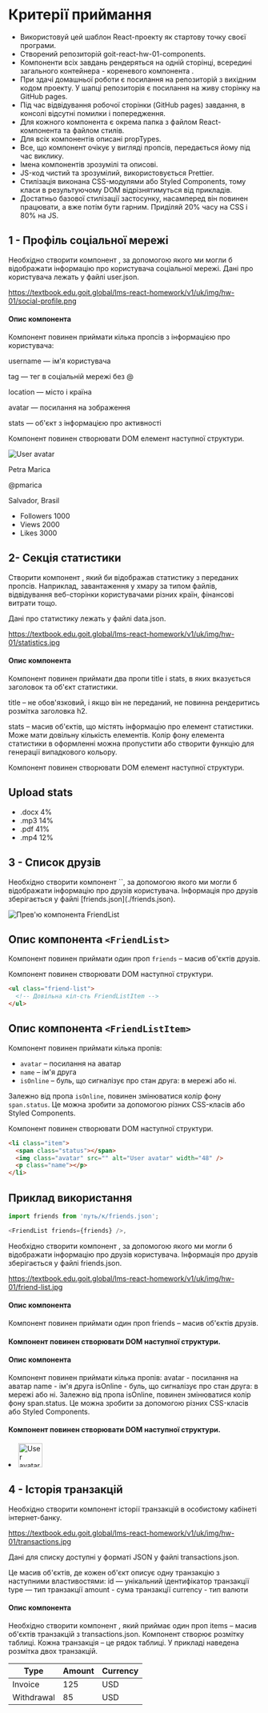<h1> Критерії приймання </h1>
<ul>
<li>Використовуй цей шаблон React-проекту як стартову точку своєї
програми.</li>
<li>Створений репозиторій goit-react-hw-01-components.</li> 
<li>Компоненти всіх завдань рендеряться на одній сторінці, всередині загального контейнера - кореневого компонента <App>. </li>
<li>При здачі домашньої роботи є посилання на репозиторій з
вихідним кодом проекту. У шапці репозиторія є посилання на живу сторінку на GitHub pages. </li>
<li>Під час відвідування робочої сторінки (GitHub pages) завдання, в консолі відсутні помилки і попередження. </li>
<li>Для кожного компонента є окрема папка з
файлом React-компонента та файлом стилів.</li>
<li>Для всіх компонентів описані propTypes. </li>
<li>Все, що компонент очікує у вигляді пропсів, передається йому під час виклику.</li> 
<li>Імена компонентів зрозумілі та описові.</li> 
<li>JS-код чистий та зрозумілий, використовується Prettier. </li>
<li>Стилізація виконана CSS-модулями або Styled
Components, тому класи в результуючому DOM відрізнятимуться від прикладів.</li>
<li>Достатньо базової стилізації застосунку, насамперед він повинен працювати, а вже
потім бути гарним. Приділяй 20% часу на CSS і 80% на JS.</li>
</ul>

<h2>1 - Профіль соціальної мережі</h2>

Необхідно створити компонент <Profile>, за допомогою якого ми могли б
відображати інформацію про користувача соціальної мережі. Дані про користувача
лежать у файлі user.json.

https://textbook.edu.goit.global/lms-react-homework/v1/uk/img/hw-01/social-profile.png

<h4>Опис компонента <Profile> </h4>
Компонент повинен приймати кілька пропсів з
інформацією про користувача:

<p>username — ім'я користувача</p> <p>tag — тег в соціальній мережі без @ </p><p>location — місто
і країна</p> <p>avatar — посилання на зображення</p> <p>stats — об'єкт з інформацією про
активності</p>

Компонент повинен створювати DOM елемент наступної структури.

<div class="profile">
  <div class="description">
    <img
      src="https://cdn-icons-png.flaticon.com/512/1077/1077012.png"
      alt="User avatar"
      class="avatar"
    />
    <p class="name">Petra Marica</p>
    <p class="tag">@pmarica</p>
    <p class="location">Salvador, Brasil</p>
  </div>

  <ul class="stats">
    <li>
      <span class="label">Followers</span>
      <span class="quantity">1000</span>
    </li>
    <li>
      <span class="label">Views</span>
      <span class="quantity">2000</span>
    </li>
    <li>
      <span class="label">Likes</span>
      <span class="quantity">3000</span>
    </li>
  </ul>
</div>

<h2>2- Секція статистики</h2>

Створити компонент <Statistics>, який би відображав статистику з переданих
пропсів. Наприклад, завантаження у хмару за типом файлів, відвідування
веб-сторінки користувачами різних країн, фінансові витрати тощо.

Дані про статистику лежать у файлі data.json.

https://textbook.edu.goit.global/lms-react-homework/v1/uk/img/hw-01/statistics.jpg

<h4>Опис компонента <Statistics></h4> 
Компонент повинен приймати два пропи title і stats, в яких вказується заголовок та об'єкт статистики.

title – не обов'язковий, і якщо він не переданий, не повинна рендеритись
розмітка заголовка h2.

stats – масив об'єктів, що містять інформацію про елемент статистики. Може мати
довільну кількість елементів. Колір фону елемента статистики в оформленні можна
пропустити або створити функцію для генерації випадкового кольору.

Компонент повинен створювати DOM елемент наступної структури.

<section class="statistics">
  <h2 class="title">Upload stats</h2>

  <ul class="stat-list">
    <li class="item">
      <span class="label">.docx</span>
      <span class="percentage">4%</span>
    </li>
    <li class="item">
      <span class="label">.mp3</span>
      <span class="percentage">14%</span>
    </li>
    <li class="item">
      <span class="label">.pdf</span>
      <span class="percentage">41%</span>
    </li>
    <li class="item">
      <span class="label">.mp4</span>
      <span class="percentage">12%</span>
    </li>
  </ul>
</section>

<h2>3 - Список друзів</h2>
Необхідно створити компонент `<FriendList>`, за допомогою якого ми могли б відображати інформацію про друзів користувача. Інформація про друзів зберігається у файлі [friends.json](./friends.json).

![Прев'ю компонента FriendList](./preview.jpg)

## Опис компонента `<FriendList>`

Компонент повинен приймати один проп `friends` – масив об'єктів друзів.

Компонент повинен створювати DOM наступної структури.

```html
<ul class="friend-list">
  <!-- Довільна кіл-сть FriendListItem -->
</ul>
```

## Опис компонента `<FriendListItem>`

Компонент повинен приймати кілька пропів:

- `avatar` – посилання на аватар
- `name` – ім'я друга
- `isOnline` – буль, що сигналізує про стан друга: в мережі або ні.

Залежно від пропа `isOnline`, повинен змінюватися колір фону `span.status`. Це
можна зробити за допомогою різних CSS-класів або Styled Components.

Компонент повинен створювати DOM наступної структури.

```html
<li class="item">
  <span class="status"></span>
  <img class="avatar" src="" alt="User avatar" width="48" />
  <p class="name"></p>
</li>
```

## Приклад використання

```js
import friends from 'путь/к/friends.json';

<FriendList friends={friends} />,
```

Необхідно створити компонент <FriendList>, за допомогою якого ми могли б
відображати інформацію про друзів користувача. Інформація про друзів
зберігається у файлі friends.json.

https://textbook.edu.goit.global/lms-react-homework/v1/uk/img/hw-01/friend-list.jpg

<h4>Опис компонента <FriendList> </h4>
Компонент повинен приймати один проп friends –
масив об'єктів друзів.

<h4>Компонент повинен створювати DOM наступної структури.</h4>

<ul class="friend-list">
  <!-- Довільна кіл-сть FriendListItem -->
</ul>

<h4>Опис компонента <FriendListItem></h4> 
Компонент повинен приймати кілька пропів:
avatar - посилання на аватар name - ім'я друга isOnline - буль, що сигналізує
про стан друга: в мережі або ні. Залежно від пропа isOnline, повинен змінюватися
колір фону span.status. Це можна зробити за допомогою різних CSS-класів або
Styled Components.

<h4>Компонент повинен створювати DOM наступної структури.</h4>

<li class="item">
  <span class="status"></span>
  <img class="avatar" src="" alt="User avatar" width="48" />
  <p class="name"></p>
</li>

<h2>4 - Історія транзакцій</h2>

Необхідно створити компонент історії транзакцій в особистому кабінеті
інтернет-банку.

https://textbook.edu.goit.global/lms-react-homework/v1/uk/img/hw-01/transactions.jpg

Дані для списку доступні у форматі JSON у файлі transactions.json.

Це масив об'єктів, де кожен об'єкт описує одну транзакцію з наступними
властивостями: id — унікальний ідентифікатор транзакції type — тип транзакції
amount - сума транзакції currency - тип валюти

<h4>Опис компонента <TransactionHistory> </h4>
Необхідно створити компонент
<TransactionHistory>, який приймає один проп items – масив об'єктів транзакцій з
transactions.json. Компонент створює розмітку таблиці. Кожна транзакція – це
рядок таблиці. У прикладі наведена розмітка двох транзакцій.

<table class="transaction-history">
  <thead>
    <tr>
      <th>Type</th>
      <th>Amount</th>
      <th>Currency</th>
    </tr>
  </thead>

  <tbody>
    <tr>
      <td>Invoice</td>
      <td>125</td>
      <td>USD</td>
    </tr>
    <tr>
      <td>Withdrawal</td>
      <td>85</td>
      <td>USD</td>
    </tr>
  </tbody>
</table>
